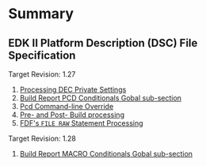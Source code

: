 # Summary

## EDK II Platform Description (DSC) File Specification

Target Revision: 1.27

1. [Processing DEC Private Settings](1.27/PrivateSettings.md)
2. [Build Report PCD Conditionals Gobal sub-section](1.27/UpdateReport.md)
3. [Pcd Command-line Override](1.27/PcdOverride.md)
4. [Pre- and Post- Build processing](1.27/PrePostBuild.md)
5. [FDF's ```FILE RAW``` Statement Processing](1.27/FdfRawFormat.md)

Target Revision: 1.28
1. [Build Report MACRO Conditionals Gobal sub-section](1.28/ReportUpdate.md)